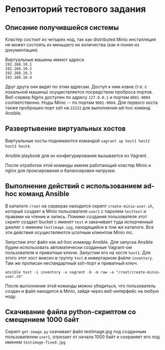 # Репозиторий тестового задания

## Описание получившейся системы
Кластер состоит из четырех нод, так как distributed Minio инсталляция не может состоять из меньшего их количества (как я понял из документации).

Виртуальные машины имеют адреса  
`192.168.10.1`  
`192.168.10.2`  
`192.168.10.3`  
`192.168.10.4`

Друг друга они видят по этим адресам. Доступ к ним извне (т.е. с локальной машины) осуществляется посредством проброса портов. Веб-сервер Nginx доступен по адресу `127.0.0.1` и портам `8001-8004` соответственно. Ноды Minio -- по портам `9001-9004`. Для первого хоста также проброшен порт ssh на `22222` для выполнения ad-hoc команд Ansible.

## Развертывение виртуальных хостов
Виртуальные хосты поднимаются командой `vagrant up host1 host2 host3 host4`.

Ansible playbook для их конфигурирования вызывается из Vagrant.

После отработки этой команды имеем работающий кластер Minio и nginx для проксирования и балансировки нагрузки.

## Выполнение действий с использованием ad-hoc команд Ansible
В каталоге `/root` на серверах находится скрипт `create-minio-user.sh`, который создает в Minio пользователя `user1` с паролем `testtest` и правами на чтение и запись. Помимо создания пользователя этот скрипт создает bucket с именет `test` и закачивает туда испорченный джепег с именем `testimage.ipg`, находящийся в том же каталоге. Все эти действия осуществляются штатным клиентом Minio mc.

Запустим этот файл как ad-hoc команду Ansible. Для запуска Ansible будем использовать автоматически созданные Vagrant-ом пользователя и приватные ключи. Запустим его на хосте `host1`. Для этого этот хост внесен в группу `test` в инвертарном файле `inventory`. Там же прописан нестандартный ssh-порт и приватный ключ.

`ansible test -i inventory -u vagrant -b -m raw -a "/root/create-minio-user.sh"`

После выполнения этой команды можно убедиться, что пользователь создан и файл находится в Minio, зайдя через веб-интерфейс на любую ноду.

## Скачивание файла python-скриптом со смещением 1000 байт
Скрипт `get-image.py` скачивает файл testimage.jpg под созданным пользователем `user1`, отрезает от начала 1000 байт и сохраняет его под именем `testimage-fixed.jpg`
